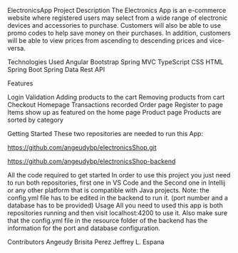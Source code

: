 ElectronicsApp
Project Description
The Electronics App is an e-commerce website where registered users may select from a wide range of electronic devices and accessories to purchase. 
Customers will also be able to use promo codes to help save money on their purchases. In addition, customers will be able to view prices from ascending 
to descending prices and vice-versa.

Technologies Used
Angular
Bootstrap 
Spring MVC
TypeScript
CSS
HTML
Spring Boot
Spring Data
Rest API

Features

Login Validation
Adding products to the cart
Removing products from cart
Checkout
Homepage
Transactions recorded
Order page
Register to page
Items show up as featured on the home page
Product page
Products are sorted by category




Getting Started
These two repositories are needed to run this App:

https://github.com/angeudybp/electronicsShop.git


https://github.com/angeudybp/electronicsShop-backend





All the code required to get started
In order to use this project you just need to run both repositories, first one in VS Code and the Second one in Intellij or any other platform that is compatible with Java projects. Note: the config.yml file has to be edited in the backend to run it. (port number and a database has to be provided) 
Usage
All you need to used this app is both repositories running and then visit localhost:4200 to use it. Also make sure that the config.yml file in the resource folder of the backend has the information for the port and database configuration.

Contributors
Angeudy Brisita Perez
Jeffrey L. Espana

